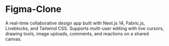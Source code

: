 # Figma-Clone
A real-time collaborative design app built with Next.js 14, Fabric.js, Liveblocks, and Tailwind CSS. Supports multi-user editing with live cursors, drawing tools, image uploads, comments, and reactions on a shared canvas.
